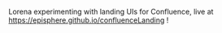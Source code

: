 
Lorena experimenting with landing UIs for Confluence, live at https://episphere.github.io/confluenceLanding !


